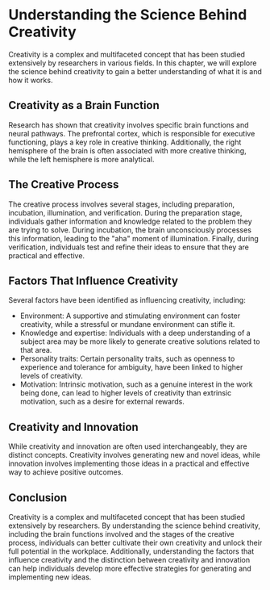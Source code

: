 Understanding the Science Behind Creativity
===========================================================================

Creativity is a complex and multifaceted concept that has been studied extensively by researchers in various fields. In this chapter, we will explore the science behind creativity to gain a better understanding of what it is and how it works.

Creativity as a Brain Function
------------------------------

Research has shown that creativity involves specific brain functions and neural pathways. The prefrontal cortex, which is responsible for executive functioning, plays a key role in creative thinking. Additionally, the right hemisphere of the brain is often associated with more creative thinking, while the left hemisphere is more analytical.

The Creative Process
--------------------

The creative process involves several stages, including preparation, incubation, illumination, and verification. During the preparation stage, individuals gather information and knowledge related to the problem they are trying to solve. During incubation, the brain unconsciously processes this information, leading to the "aha" moment of illumination. Finally, during verification, individuals test and refine their ideas to ensure that they are practical and effective.

Factors That Influence Creativity
---------------------------------

Several factors have been identified as influencing creativity, including:

* Environment: A supportive and stimulating environment can foster creativity, while a stressful or mundane environment can stifle it.
* Knowledge and expertise: Individuals with a deep understanding of a subject area may be more likely to generate creative solutions related to that area.
* Personality traits: Certain personality traits, such as openness to experience and tolerance for ambiguity, have been linked to higher levels of creativity.
* Motivation: Intrinsic motivation, such as a genuine interest in the work being done, can lead to higher levels of creativity than extrinsic motivation, such as a desire for external rewards.

Creativity and Innovation
-------------------------

While creativity and innovation are often used interchangeably, they are distinct concepts. Creativity involves generating new and novel ideas, while innovation involves implementing those ideas in a practical and effective way to achieve positive outcomes.

Conclusion
----------

Creativity is a complex and multifaceted concept that has been studied extensively by researchers. By understanding the science behind creativity, including the brain functions involved and the stages of the creative process, individuals can better cultivate their own creativity and unlock their full potential in the workplace. Additionally, understanding the factors that influence creativity and the distinction between creativity and innovation can help individuals develop more effective strategies for generating and implementing new ideas.
